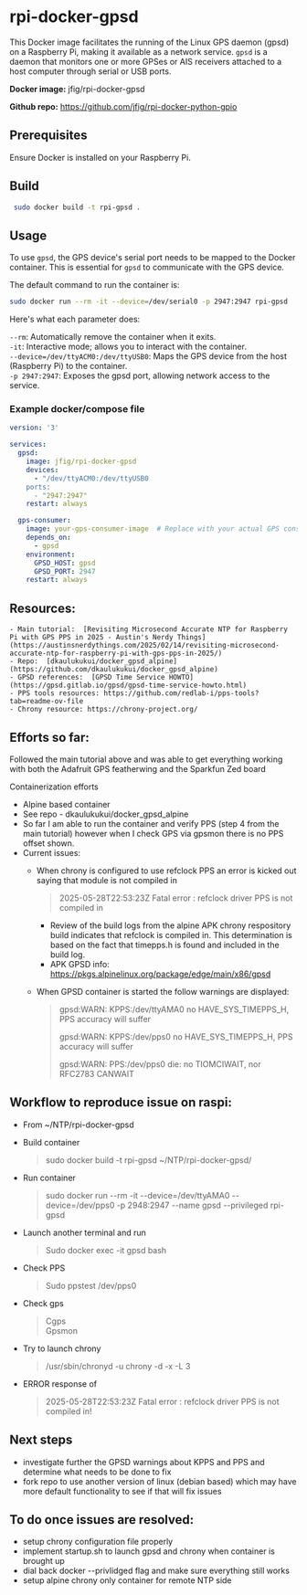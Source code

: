 # rpi-docker-gpsd

This Docker image facilitates the running of the Linux GPS daemon (gpsd) on a 
Raspberry Pi, making it available as a network service. `gpsd` is a daemon 
that monitors one or more GPSes or AIS receivers attached to a host computer 
through serial or USB ports.

**Docker image:** jfig/rpi-docker-gpsd

**Github repo:** https://github.com/jfig/rpi-docker-python-gpio


## Prerequisites

Ensure Docker is installed on your Raspberry Pi.

## Build

```bash 
 sudo docker build -t rpi-gpsd .
```


## Usage

To use `gpsd`, the GPS device's serial port needs to be mapped to the Docker 
container. This is essential for `gpsd` to communicate with the GPS device. 

The default command to run the container is:

```bash 
sudo docker run --rm -it --device=/dev/serial0 -p 2947:2947 rpi-gpsd
```
Here's what each parameter does:

```--rm```: Automatically remove the container when it exits. <br />
```-it```: Interactive mode; allows you to interact with the container.<br />
```--device=/dev/ttyACM0:/dev/ttyUSB0```: Maps the GPS device from the host 
    (Raspberry Pi) to the container.<br />
```-p 2947:2947```: Exposes the gpsd port, allowing network access to the service.

### Example docker/compose file

```yaml
version: '3'

services:
  gpsd:
    image: jfig/rpi-docker-gpsd
    devices:
      - "/dev/ttyACM0:/dev/ttyUSB0
    ports:
      - "2947:2947"
    restart: always

  gps-consumer:
    image: your-gps-consumer-image  # Replace with your actual GPS consumer Docker image
    depends_on:
      - gpsd
    environment:
      GPSD_HOST: gpsd
      GPSD_PORT: 2947
    restart: always
```


## Resources: 

	- Main tutorial:  [Revisiting Microsecond Accurate NTP for Raspberry Pi with GPS PPS in 2025 - Austin's Nerdy Things](https://austinsnerdythings.com/2025/02/14/revisiting-microsecond-accurate-ntp-for-raspberry-pi-with-gps-pps-in-2025/)
	- Repo:  [dkaulukukui/docker_gpsd_alpine](https://github.com/dkaulukukui/docker_gpsd_alpine)
	- GPSD references:  [GPSD Time Service HOWTO](https://gpsd.gitlab.io/gpsd/gpsd-time-service-howto.html)
	- PPS tools resources: https://github.com/redlab-i/pps-tools?tab=readme-ov-file
	- Chrony resource: https://chrony-project.org/
	

## Efforts so far: 

Followed the main tutorial above and was able to get everything working with both the Adafruit GPS featherwing and the Sparkfun Zed board <br>

Containerization efforts
- Alpine based container
- See repo - dkaulukukui/docker_gpsd_alpine
- So far I am able to run the container and verify PPS (step 4 from the main tutorial) however when I check GPS via gpsmon there is no PPS offset shown. 
- Current issues: 
	- When chrony is configured to use refclock PPS an error is kicked out saying that module is not compiled in 

   		> 2025-05-28T22:53:23Z Fatal error : refclock driver PPS is not compiled in

     	- Review of the build logs from the alpine APK chrony respository build indicates that refclock is compiled in.  This determination is based on the fact that timepps.h is found and included in the build log.
        - APK GPSD info: https://pkgs.alpinelinux.org/package/edge/main/x86/gpsd
  
	
 	- When GPSD container is started the follow warnings are displayed: 
			
		> gpsd:WARN: KPPS:/dev/ttyAMA0 no HAVE_SYS_TIMEPPS_H, PPS accuracy will suffer
  		> 	
		> gpsd:WARN: KPPS:/dev/pps0 no HAVE_SYS_TIMEPPS_H, PPS accuracy will suffer
		>
  		> gpsd:WARN: PPS:/dev/pps0 die: no TIOMCIWAIT, nor RFC2783 CANWAIT
			

## Workflow to reproduce issue on raspi: 
- From ~/NTP/rpi-docker-gpsd
- Build container
	>  sudo docker build -t rpi-gpsd ~/NTP/rpi-docker-gpsd/
- Run container
 	> sudo docker run --rm -it --device=/dev/ttyAMA0 --device=/dev/pps0 -p 2948:2947 --name gpsd --privileged rpi-gpsd
- Launch another terminal and run
	> Sudo docker exec -it gpsd bash

- Check PPS
	> Sudo ppstest /dev/pps0
- Check gps
	> Cgps <br>
	> Gpsmon
- Try to launch chrony
	> /usr/sbin/chronyd -u chrony -d -x -L 3
 - ERROR response of 	
 	> 2025-05-28T22:53:23Z Fatal error : refclock driver PPS is not compiled in!

## Next steps

- investigate further the GPSD warnings about KPPS and PPS and determine what needs to be done to fix
- fork repo to use another version of linux (debian based) which may have more default functionality to see if that will fix issues

## To do once issues are resolved: 
- setup chrony configuration file properly
- implement startup.sh to launch gpsd and chrony when container is brought up
- dial back docker --privlidged flag and make sure everything still works
- setup alpine chrony only container for remote NTP side


